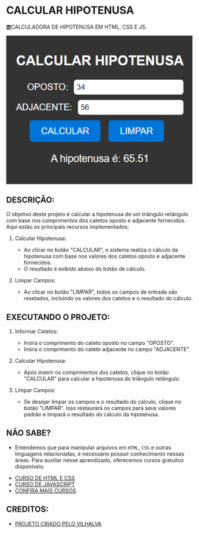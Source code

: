 # CALCULAR HIPOTENUSA
🆎CALCULADORA DE HIPOTENUSA EM HTML, CSS E JS.

<img src="FOTO.png" align="center" width="500"> <br>

## DESCRIÇÃO:
O objetivo deste projeto é calcular a hipotenusa de um triângulo retângulo com base nos comprimentos dos catetos oposto e adjacente fornecidos. Aqui estão os principais recursos implementados:

1. Calcular Hipotenusa:
   - Ao clicar no botão "CALCULAR", o sistema realiza o cálculo da hipotenusa com base nos valores dos catetos oposto e adjacente fornecidos.
   - O resultado é exibido abaixo do botão de cálculo.

2. Limpar Campos:
   - Ao clicar no botão "LIMPAR", todos os campos de entrada são resetados, incluindo os valores dos catetos e o resultado do cálculo.

## EXECUTANDO O PROJETO:
1. Informar Catetos:
   - Insira o comprimento do cateto oposto no campo "OPOSTO".
   - Insira o comprimento do cateto adjacente no campo "ADJACENTE".

2. Calcular Hipotenusa:
   - Após inserir os comprimentos dos catetos, clique no botão "CALCULAR" para calcular a hipotenusa do triângulo retângulo.

3. Limpar Campos:
   - Se desejar limpar os campos e o resultado do cálculo, clique no botão "LIMPAR". Isso restaurará os campos para seus valores padrão e limpará o resultado do cálculo da hipotenusa.

## NÃO SABE?
- Entendemos que para manipular arquivos em `HTML`, `CSS` e outras linguagens relacionadas, é necessário possuir conhecimento nessas áreas. Para auxiliar nesse aprendizado, oferecemos cursos gratuitos disponíveis:
* [CURSO DE HTML E CSS](https://github.com/VILHALVA/CURSO-DE-HTML-E-CSS)
* [CURSO DE JAVASCRIPT](https://github.com/VILHALVA/CURSO-DE-JAVASCRIPT)
* [CONFIRA MAIS CURSOS](https://github.com/VILHALVA?tab=repositories&q=+topic:CURSO)

## CREDITOS:
- [PROJETO CRIADO PELO VILHALVA](https://github.com/VILHALVA)

